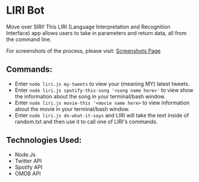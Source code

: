 # LIRI Bot

Move over SIRI! This LIRI (Language Interpretation and Recognition Interface) app allows users to take in parameters and return data, all from the command line.

For screenshots of the process, please visit: 
[Screenshots Page](https://github.com/nessienessquik/liri-node-app/tree/master/screenshots)

## Commands:

* Enter `node liri.js my-tweets` to view your (meaning MY) latest tweets.
* Enter `node liri.js spotify-this-song '<song name here>'` to view show the information about the song in your terminal/bash window.
* Enter `node liri.js movie-this '<movie name here>` to view information about the movie in your terminal/bash window.
* Enter `node liri.js do-what-it-says` and LIRI will take the text inside of random.txt and then use it to call one of LIRI's commands.

## Technologies Used:
* Node.Js
* Twitter API
* Spotify API
* OMDB API
